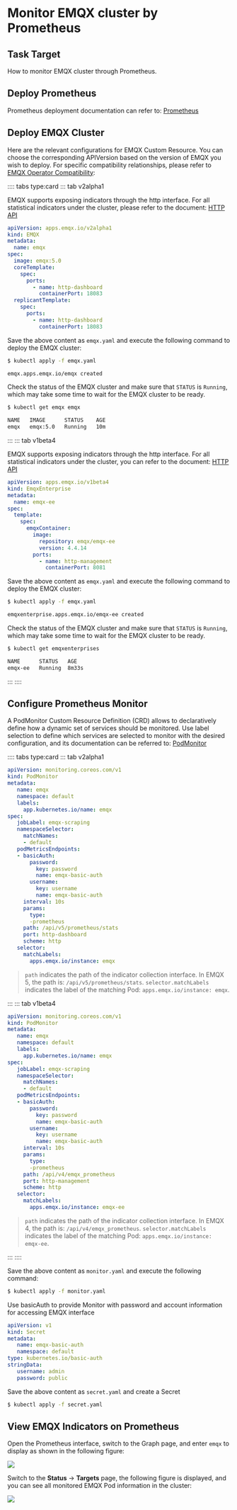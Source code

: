 # Monitor EMQX cluster by Prometheus

## Task Target

How to monitor EMQX cluster through Prometheus.

## Deploy Prometheus

Prometheus deployment documentation can refer to: [Prometheus](https://github.com/prometheus-operator/prometheus-operator)

## Deploy EMQX Cluster

Here are the relevant configurations for EMQX Custom Resource. You can choose the corresponding APIVersion based on the version of EMQX you wish to deploy. For specific compatibility relationships, please refer to [EMQX Operator Compatibility](../README.md):

:::: tabs type:card
::: tab v2alpha1

EMQX supports exposing indicators through the http interface. For all statistical indicators under the cluster, please refer to the document: [HTTP API](https://www.emqx.io/docs/en/v5.0/observability/prometheus.html)

```yaml
apiVersion: apps.emqx.io/v2alpha1
kind: EMQX
metadata:
  name: emqx
spec:
  image: emqx:5.0
  coreTemplate:
    spec:
      ports:
        - name: http-dashboard
          containerPort: 18083
  replicantTemplate:
    spec:
      ports:
        - name: http-dashboard
          containerPort: 18083
```

Save the above content as `emqx.yaml` and execute the following command to deploy the EMQX cluster:

```bash
$ kubectl apply -f emqx.yaml

emqx.apps.emqx.io/emqx created
```

Check the status of the EMQX cluster and make sure that `STATUS` is `Running`, which may take some time to wait for the EMQX cluster to be ready.

```bash
$ kubectl get emqx emqx

NAME   IMAGE      STATUS    AGE
emqx   emqx:5.0   Running   10m
```



:::
::: tab v1beta4

EMQX supports exposing indicators through the http interface. For all statistical indicators under the cluster, you can refer to the document: [HTTP API](https://www.emqx.io/docs/en/v4.4/advanced/http-api.html#%E7%BB%9F%E8%AE%A1%E6%8C%87%E6%A0%87)

```yaml
apiVersion: apps.emqx.io/v1beta4
kind: EmqxEnterprise
metadata:
  name: emqx-ee
spec:
  template:
    spec:
      emqxContainer:
        image:
          repository: emqx/emqx-ee
          version: 4.4.14
        ports:
          - name: http-management
            containerPort: 8081
```

Save the above content as `emqx.yaml` and execute the following command to deploy the EMQX cluster:

```bash
$ kubectl apply -f emqx.yaml

emqxenterprise.apps.emqx.io/emqx-ee created
```

Check the status of the EMQX cluster and make sure that `STATUS` is `Running`, which may take some time to wait for the EMQX cluster to be ready.

```bash
$ kubectl get emqxenterprises

NAME      STATUS   AGE
emqx-ee   Running  8m33s
```


:::
::::

## Configure Prometheus Monitor

A PodMonitor Custom Resource Definition (CRD) allows to declaratively define how a dynamic set of services should be monitored. Use label selection to define which services are selected to monitor with the desired configuration, and its documentation can be referred to: [PodMonitor](https://github.com/prometheus-operator/prometheus-operator/blob/main/Documentation/design.md#podmonitor)

:::: tabs type:card
::: tab v2alpha1

```yaml
apiVersion: monitoring.coreos.com/v1
kind: PodMonitor
metadata:
   name: emqx
   namespace: default
   labels:
     app.kubernetes.io/name: emqx
spec:
   jobLabel: emqx-scraping
   namespaceSelector:
     matchNames:
     - default
   podMetricsEndpoints:
   - basicAuth:
       password:
         key: password
         name: emqx-basic-auth
       username:
         key: username
         name: emqx-basic-auth
     interval: 10s
     params:
       type:
       -prometheus
     path: /api/v5/prometheus/stats
     port: http-dashboard
     scheme: http
   selector:
     matchLabels:
       apps.emqx.io/instance: emqx
```

> `path` indicates the path of the indicator collection interface. In EMQX 5, the path is: `/api/v5/prometheus/stats`. `selector.matchLabels` indicates the label of the matching Pod: `apps.emqx.io/instance: emqx`.

:::
::: tab v1beta4

```yaml
apiVersion: monitoring.coreos.com/v1
kind: PodMonitor
metadata:
   name: emqx
   namespace: default
   labels:
     app.kubernetes.io/name: emqx
spec:
   jobLabel: emqx-scraping
   namespaceSelector:
     matchNames:
     - default
   podMetricsEndpoints:
   - basicAuth:
       password:
         key: password
         name: emqx-basic-auth
       username:
         key: username
         name: emqx-basic-auth
     interval: 10s
     params:
       type:
       -prometheus
     path: /api/v4/emqx_prometheus
     port: http-management
     scheme: http
   selector:
     matchLabels:
       apps.emqx.io/instance: emqx-ee
```

> `path` indicates the path of the indicator collection interface. In EMQX 4, the path is: `/api/v4/emqx_prometheus`. `selector.matchLabels` indicates the label of the matching Pod: `apps.emqx.io/instance: emqx-ee`.

:::
::::

Save the above content as `monitor.yaml` and execute the following command:

```bash
$ kubectl apply -f monitor.yaml
```

Use basicAuth to provide Monitor with password and account information for accessing EMQX interface

```yaml
apiVersion: v1
kind: Secret
metadata:
   name: emqx-basic-auth
   namespace: default
type: kubernetes.io/basic-auth
stringData:
   username: admin
   password: public
```

Save the above content as `secret.yaml` and create a Secret

```bash
$ kubectl apply -f secret.yaml
```

## View EMQX Indicators on Prometheus

Open the Prometheus interface, switch to the Graph page, and enter `emqx` to display as shown in the following figure:

![](./assets/configure-emqx-prometheus/emqx-prometheus-metrics.png)

Switch to the **Status** -> **Targets** page, the following figure is displayed, and you can see all monitored EMQX Pod information in the cluster:

![](./assets/configure-emqx-prometheus/emqx-prometheus-target.png)

